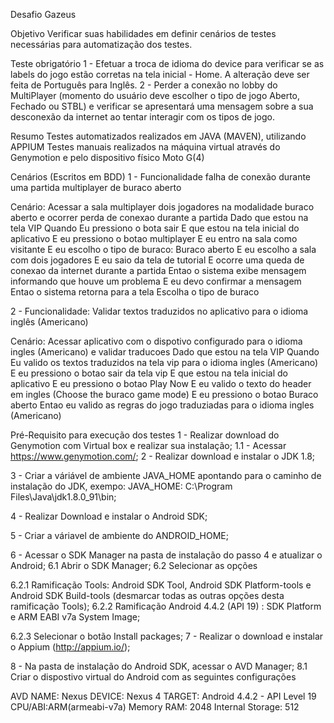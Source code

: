 Desafio Gazeus

Objetivo
Verificar suas habilidades em definir cenários de testes necessárias para automatização dos testes.

Teste obrigatório
1 - Efetuar a troca de idioma do device para verificar se as labels do jogo estão corretas na tela inicial - Home. A alteração deve ser feita de Português para Inglês.
2 - Perder a conexão no lobby do MultiPlayer (momento do usuário deve escolher o tipo de jogo Aberto, Fechado ou STBL) e verificar se apresentará uma mensagem sobre a sua desconexão da internet ao tentar interagir com os tipos de jogo.  


Resumo
Testes automatizados realizados em JAVA (MAVEN), utilizando APPIUM
Testes manuais realizados na máquina virtual através do Genymotion e pelo dispositivo físico Moto G(4)

Cenários (Escritos em BDD)
1 -  Funcionalidade falha de conexão durante uma partida multiplayer de buraco aberto

  Cenário: Acessar a sala multiplayer dois jogadores na modalidade buraco aberto e ocorrer perda de conexao durante a partida
    Dado que estou na tela VIP
    Quando Eu pressiono o bota sair
    E que estou na tela inicial do aplicativo
    E eu pressiono o botao multiplayer
    E eu entro na sala como visitante
    E eu escolho o tipo de buraco: Buraco aberto
    E eu escolho a sala com dois jogadores
    E eu saio da tela de tutorial
    E ocorre uma queda de conexao da internet durante a partida
    Entao o sistema exibe mensagem informando que houve um problema
    E eu devo confirmar a mensagem
    Entao o sistema retorna para a tela Escolha o tipo de buraco

2 - Funcionalidade: Validar textos traduzidos no aplicativo para o idioma inglês (Americano)

  Cenário: Acessar aplicativo com o dispotivo configurado para o idioma ingles (Americano) e validar traducoes
    Dado que estou na tela VIP
    Quando Eu valido os textos traduzidos na tela vip para o idioma ingles (Americano)
    E eu pressiono o botao sair da tela vip
    E que estou na tela inicial do aplicativo
    E eu pressiono o botao Play Now
    E eu valido o texto do header em ingles (Choose the buraco game mode)
    E eu pressiono o botao Buraco aberto
   Entao eu valido as regras do jogo traduziadas para o idioma ingles (Americano)
   
Pré-Requisito para execução dos testes
1 - Realizar download do Genymotion com Virtual box e realizar sua instalação;
1.1 - Acessar https://www.genymotion.com/;
2 - Realizar download e instalar o JDK 1.8;


3 - Criar a váriável de ambiente JAVA_HOME apontando para o caminho de instalação do JDK, exempo: JAVA_HOME: C:\Program Files\Java\jdk1.8.0_91\bin;


4 - Realizar Download e instalar o Android SDK;


5 - Criar a váriavel de ambiente do ANDROID_HOME;


6 - Acessar o SDK Manager na pasta de instalação do passo 4 e atualizar o Android;
6.1 Abrir o SDK Manager;
6.2 Selecionar as opções 

6.2.1 Ramificação Tools: Android SDK Tool, Android SDK Platform-tools e Android SDK Build-tools (desmarcar todas as outras opções desta ramificação Tools);
6.2.2 Ramificação Android 4.4.2 (API 19) : SDK Platform e ARM EABI v7a System Image;

6.2.3 Selecionar o botão Install packages;
7 - Realizar o download e instalar o Appium (http://appium.io/);


8 - Na pasta de instalação do Android SDK, acessar o AVD Manager;
8.1 Criar o dispostivo virtual do Android com as seguintes configurações


AVD NAME: Nexus
DEVICE: Nexus 4
TARGET: Android 4.4.2 - API Level 19
CPU/ABI:ARM(armeabi-v7a)
Memory RAM: 2048
Internal Storage: 512

